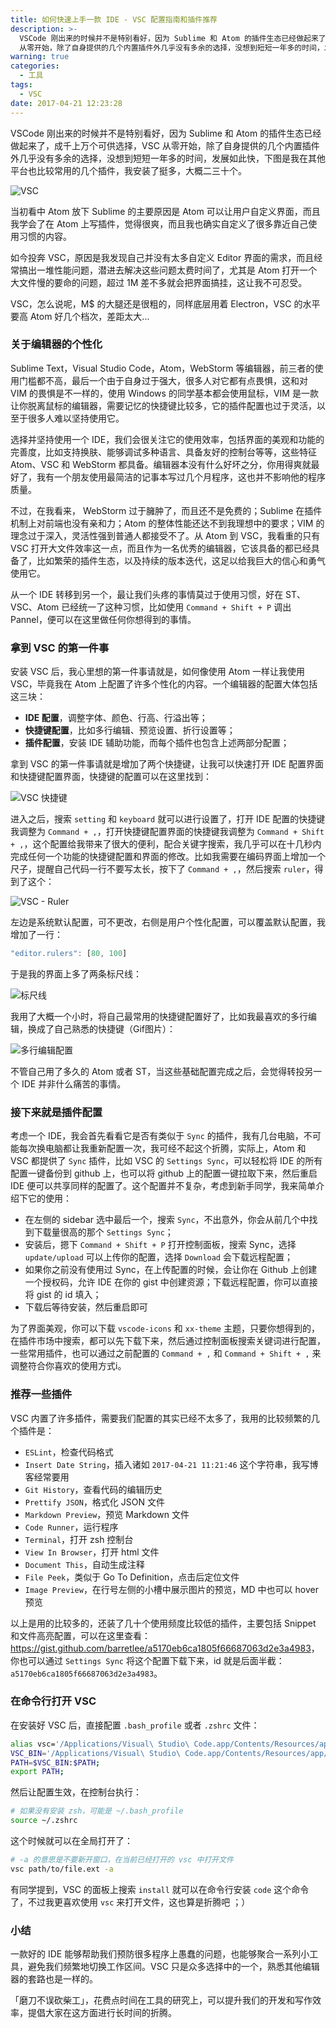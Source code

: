 ```yaml
---
title: 如何快速上手一款 IDE - VSC 配置指南和插件推荐
description: >-
  VSCode 刚出来的时候并不是特别看好，因为 Sublime 和 Atom 的插件生态已经做起来了，成千上万个可供选择，VSC
  从零开始，除了自身提供的几个内置插件外几乎没有多余的选择，没想到短短一年多的时间，发展如此快。
warning: true
categories:
  - 工具
tags:
  - VSC
date: 2017-04-21 12:23:28
---
```

VSCode 刚出来的时候并不是特别看好，因为 Sublime 和 Atom 的插件生态已经做起来了，成千上万个可供选择，VSC 从零开始，除了自身提供的几个内置插件外几乎没有多余的选择，没想到短短一年多的时间，发展如此快，下图是我在其他平台也比较常用的几个插件，我安装了挺多，大概二三十个。

![VSC](http://www.barretlee.com/blogimgs/2017/04/21/006tKfTcgy1feu3asuhi8j31400p0jxr.jpg)<!--<source src="//ww3.sinaimg.cn/large/006tKfTcgy1feu3asuhi8j31400p0jxr.jpg">-->

<!--more-->

当初看中 Atom 放下 Sublime 的主要原因是 Atom 可以让用户自定义界面，而且我学会了在 Atom 上写插件，觉得很爽，而且我也确实自定义了很多靠近自己使用习惯的内容。

如今投奔 VSC，原因是我发现自己并没有太多自定义 Editor 界面的需求，而且经常搞出一堆性能问题，潜进去解决这些问题太费时间了，尤其是 Atom 打开一个大文件慢的要命的问题，超过 1M 差不多就会把界面搞挂，这让我不可忍受。

VSC，怎么说呢，M$ 的大腿还是很粗的，同样底层用着 Electron，VSC 的水平要高 Atom 好几个档次，差距太大...

### 关于编辑器的个性化

Sublime Text，Visual Studio Code，Atom，WebStorm 等编辑器，前三者的使用门槛都不高，最后一个由于自身过于强大，很多人对它都有点畏惧，这和对 VIM 的畏惧是不一样的，使用 Windows 的同学基本都会使用鼠标，VIM 是一款让你脱离鼠标的编辑器，需要记忆的快捷键比较多，它的插件配置也过于灵活，以至于很多人难以坚持使用它。

选择并坚持使用一个 IDE，我们会很关注它的使用效率，包括界面的美观和功能的完善度，比如支持换肤、能够调试多种语言、具备友好的控制台等等，这些特征 Atom、VSC 和 WebStorm 都具备。编辑器本没有什么好坏之分，你用得爽就最好了，我有一个朋友使用最简洁的记事本写过几个月程序，这也并不影响他的程序质量。

不过，在我看来， WebStorm 过于臃肿了，而且还不是免费的；Sublime 在插件机制上对前端也没有亲和力；Atom 的整体性能还达不到我理想中的要求；VIM 的理念过于深入，灵活性强到普通人都接受不了。从 Atom 到 VSC，我看重的只有 VSC 打开大文件效率这一点，而且作为一名优秀的编辑器，它该具备的都已经具备了，比如繁荣的插件生态，以及持续的版本迭代，这足以给我巨大的信心和勇气使用它。

从一个 IDE 转移到另一个，最让我们头疼的事情莫过于使用习惯，好在 ST、VSC、Atom 已经统一了这种习惯，比如使用 `Command + Shift + P` 调出 Pannel，便可以在这里做任何你想得到的事情。

### 拿到 VSC 的第一件事

安装 VSC 后，我心里想的第一件事请就是，如何像使用 Atom 一样让我使用 VSC，毕竟我在 Atom 上配置了许多个性化的内容。一个编辑器的配置大体包括这三块：

- **IDE 配置**，调整字体、颜色、行高、行溢出等；
- **快捷键配置**，比如多行编辑、预览设置、折行设置等；
- **插件配置**，安装 IDE 辅助功能，而每个插件也包含上述两部分配置；

拿到 VSC 的第一件事请就是增加了两个快捷键，让我可以快速打开 IDE 配置界面和快捷键配置界面，快捷键的配置可以在这里找到：

![VSC 快捷键](http://www.barretlee.com/blogimgs/2017/04/21/006tKfTcgy1feu3zq0epwj30dg07bdgr.jpg)<!--<source src="//ww2.sinaimg.cn/large/006tKfTcgy1feu3zq0epwj30dg07bdgr.jpg">-->

进入之后，搜索 `setting` 和 `keyboard` 就可以进行设置了，打开 IDE 配置的快捷键我调整为 `Command + ,`，打开快捷键配置界面的快捷键我调整为 `Command + Shift + ,`，这个配置给我带来了很大的便利，配合关键字搜索，我几乎可以在十几秒内完成任何一个功能的快捷键配置和界面的修改。比如我需要在编码界面上增加一个尺子，提醒自己代码一行不要写太长，按下了 `Command + ,`，然后搜索 `ruler`，得到了这个：

![VSC - Ruler](http://www.barretlee.com/blogimgs/2017/04/21/006tKfTcgy1feu45ds8j5j31400p0q8r.jpg)<!--<source src="//ww3.sinaimg.cn/large/006tKfTcgy1feu45ds8j5j31400p0q8r.jpg">-->

左边是系统默认配置，可不更改，右侧是用户个性化配置，可以覆盖默认配置，我增加了一行：

```javascript
"editor.rulers": [80, 100]
```

于是我的界面上多了两条标尺线：

![标尺线](http://www.barretlee.com/blogimgs/2017/04/21/006tKfTcgy1feu46u3rfzj31400p0dmy.jpg)<!--<source src="//ww2.sinaimg.cn/large/006tKfTcgy1feu46u3rfzj31400p0dmy.jpg">-->

我用了大概一个小时，将自己最常用的快捷键配置好了，比如我最喜欢的多行编辑，换成了自己熟悉的快捷键（Gif图片）：

![多行编辑配置](http://www.barretlee.com/blogimgs/2017/04/21/006tKfTcgy1feu6aa5k7lg30jv08hti7.gif)<!--<source src="//ww3.sinaimg.cn/large/006tKfTcgy1feu6aa5k7lg30jv08hti7.gif">-->

不管自己用了多久的 Atom 或者 ST，当这些基础配置完成之后，会觉得转投另一个 IDE 并非什么痛苦的事情。

### 接下来就是插件配置

考虑一个 IDE，我会首先看看它是否有类似于 `Sync` 的插件，我有几台电脑，不可能每次换电脑都让我重新配置一次，我可经不起这个折腾，实际上，Atom 和 VSC 都提供了 `Sync` 插件，比如 VSC 的 `Settings Sync`，可以轻松将 IDE 的所有配置一键备份到 github 上，也可以将 github 上的配置一键拉取下来，然后重启 IDE 便可以共享同样的配置了。这个配置并不复杂，考虑到新手同学，我来简单介绍下它的使用：

- 在左侧的 sidebar 选中最后一个，搜索 `Sync`，不出意外，你会从前几个中找到下载量很高的那个 `Settings Sync`；
- 安装后，摁下 `Command + Shift + P` 打开控制面板，搜索 Sync，选择 `update/upload` 可以上传你的配置，选择 `Download` 会下载远程配置；
- 如果你之前没有使用过 Sync，在上传配置的时候，会让你在 Github 上创建一个授权码，允许 IDE 在你的 gist 中创建资源；下载远程配置，你可以直接将 gist 的 id 填入；
- 下载后等待安装，然后重启即可

为了界面美观，你可以下载 `vscode-icons` 和 `xx-theme` 主题，只要你想得到的，在插件市场中搜索，都可以先下载下来，然后通过控制面板搜索关键词进行配置，一些常用插件，也可以通过之前配置的 `Command + ,` 和 `Command + Shift + ,` 来调整符合你喜欢的使用方式i。


### 推荐一些插件

VSC 内置了许多插件，需要我们配置的其实已经不太多了，我用的比较频繁的几个插件是：

- `ESLint`，检查代码格式
- `Insert Date String`，插入诸如 `2017-04-21 11:21:46` 这个字符串，我写博客经常要用
- `Git History`，查看代码的编辑历史
- `Prettify JSON`，格式化 JSON 文件
- `Markdown Preview`，预览 Markdown 文件
- `Code Runner`，运行程序
- `Terminal`，打开 zsh 控制台
- `View In Browser`，打开 html 文件
- `Document This`，自动生成注释
- `File Peek`，类似于 Go To Definition，点击后定位文件
- `Image Preview`，在行号左侧的小槽中展示图片的预览，MD 中也可以 hover 预览

以上是用的比较多的，还装了几十个使用频度比较低的插件，主要包括 Snippet 和文件高亮配置，可以在这里查看：<https://gist.github.com/barretlee/a5170eb6ca1805f66687063d2e3a4983>，你也可以通过 `Settings Sync` 将这个配置下载下来，id 就是后面半截：`a5170eb6ca1805f66687063d2e3a4983`。

### 在命令行打开 VSC

在安装好 VSC 后，直接配置 `.bash_profile` 或者 `.zshrc` 文件：

```bash
alias vsc='/Applications/Visual\ Studio\ Code.app/Contents/Resources/app/bin/code';
VSC_BIN='/Applications/Visual\ Studio\ Code.app/Contents/Resources/app/bin';
PATH=$VSC_BIN:$PATH;
export PATH;
```

然后让配置生效，在控制台执行：

```bash
# 如果没有安装 zsh，可能是 ~/.bash_profile
source ~/.zshrc 
```

这个时候就可以在全局打开了：

```bash
# -a 的意思是不要新开窗口，在当前已经打开的 vsc 中打开文件
vsc path/to/file.ext -a 
```

有同学提到，VSC 的面板上搜索 `install` 就可以在命令行安装 `code` 这个命令了，不过我更喜欢使用 `vsc` 来打开文件，这也算是折腾吧 ；）

### 小结

一款好的 IDE 能够帮助我们预防很多程序上愚蠢的问题，也能够聚合一系列小工具，避免我们频繁地切换工作区间。VSC 只是众多选择中的一个，熟悉其他编辑器的套路也是一样的。

「磨刀不误砍柴工」，花费点时间在工具的研究上，可以提升我们的开发和写作效率，提倡大家在这方面进行长时间的折腾。
